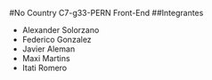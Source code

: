 #No Country C7-g33-PERN Front-End
##Integrantes
- Alexander Solorzano
- Federico Gonzalez
- Javier Aleman
- Maxi Martins
- Itati Romero